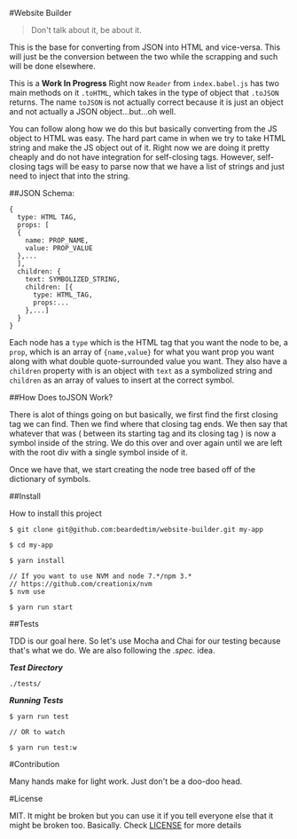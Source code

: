 #Website Builder

> Don't talk about it, be about it.

This is the base for converting from JSON into HTML and vice-versa. This will just be the conversion between the two while the scrapping and such will be done elsewhere. 

This is a **Work In Progress** Right now `Reader` from `index.babel.js` has two main methods on it `.toHTML`, which takes in the type of object that `.toJSON` returns. The name `toJSON` is not actually correct because it is just an object and not actually a JSON object...but...oh well.

You can follow along how we do this but basically converting from the JS object to HTML was easy. The hard part came in when we try to take HTML string and make the JS object out of it. Right now we are doing it pretty cheaply and do not have integration for self-closing tags. However, self-closing tags will be easy to parse now that we have a list of strings and just need to inject that into the string.

##JSON Schema:

```
{
  type: HTML TAG,
  props: [
  {
    name: PROP_NAME,
    value: PROP_VALUE
  },...
  ],
  children: {
    text: SYMBOLIZED_STRING,
    children: [{
      type: HTML_TAG,
      props:...
    },...]
  }
}
```

Each node has a `type` which is the HTML tag that you want the node to be, a `prop`, which is an array of `{name,value}` for what you want prop you want along with what double quote-surrounded value you want. They also have a `children` property with is an object with `text` as a symbolized string and `children` as an array of values to insert at the correct symbol.


##How Does toJSON Work?

There is alot of things going on but basically, we first find the first closing tag we can find. Then we find where that closing tag ends. We then say that whatever that was ( between its starting tag and its closing tag ) is now a symbol inside of the string. We do this over and over again until we are left with the root div with a single symbol inside of it. 

Once we have that, we start creating the node tree based off of the dictionary of symbols.


##Install

How to install this project

```
$ git clone git@github.com:beardedtim/website-builder.git my-app

$ cd my-app

$ yarn install

// If you want to use NVM and node 7.*/npm 3.*
// https://github.com/creationix/nvm
$ nvm use

$ yarn run start
```


##Tests

TDD is our goal here. So let's use Mocha and Chai for our testing because that's what we do. We are also following the *.spec.* idea.

_**Test Directory**_

`./tests/`

_**Running Tests**_

```
$ yarn run test

// OR to watch

$ yarn run test:w
```

#Contribution

Many hands make for light work. Just don't be a doo-doo head.

#License

MIT. It might be broken but you can use it if you tell everyone else that it might be broken too. Basically. Check [LICENSE](./LICENSE.md) for more details
